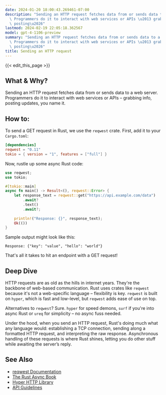 ```yaml
---
date: 2024-01-20 18:00:43.269461-07:00
description: "Sending an HTTP request fetches data from or sends data to a web server.\
  \ Programmers do it to interact with web services or APIs \u2013 grabbing info,\
  \ posting\u2026"
lastmod: 2024-02-19 22:05:18.362567
model: gpt-4-1106-preview
summary: "Sending an HTTP request fetches data from or sends data to a web server.\
  \ Programmers do it to interact with web services or APIs \u2013 grabbing info,\
  \ posting\u2026"
title: Sending an HTTP request
---
```


{{< edit_this_page >}}

## What & Why?
Sending an HTTP request fetches data from or sends data to a web server. Programmers do it to interact with web services or APIs – grabbing info, posting updates, you name it.

## How to:
To send a GET request in Rust, we use the `reqwest` crate. First, add it to your `Cargo.toml`:

```toml
[dependencies]
reqwest = "0.11"
tokio = { version = "1", features = ["full"] }
```

Now, rustle up some async Rust code:

```rust
use reqwest;
use tokio;

#[tokio::main]
async fn main() -> Result<(), reqwest::Error> {
    let response_text = reqwest::get("https://api.example.com/data")
        .await?
        .text()
        .await?;
    
    println!("Response: {}", response_text);
    Ok(())
}
```

Sample output might look like this:

```
Response: {"key": "value", "hello": "world"}
```

That's all it takes to hit an endpoint with a GET request!

## Deep Dive
HTTP requests are as old as the hills in internet years. They're the backbone of web-based communication. Rust uses crates like `reqwest` because it's not a web-specific language – flexibility is key. `reqwest` is built on `hyper`, which is fast and low-level, but `reqwest` adds ease of use on top.

Alternatives to `reqwest`? Sure. `hyper` for speed demons, `surf` if you're into async Rust or `ureq` for simplicity – no async fuss needed. 

Under the hood, when you send an HTTP request, Rust's doing much what any language would: establishing a TCP connection, sending along a formatted HTTP request, and interpreting the raw response. Asynchronous handling of these requests is where Rust shines, letting you do other stuff while awaiting the server’s reply.

## See Also
- [reqwest Documentation](https://docs.rs/reqwest/)
- [The Rust Async Book](https://rust-lang.github.io/async-book/)
- [Hyper HTTP Library](https://hyper.rs/)
- [API Guidelines](https://rust-lang.github.io/api-guidelines/)
